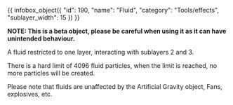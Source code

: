 {{ infobox_object({
	"id": 190,
	"name": "Fluid",
	"category": "Tools/effects",
	"sublayer_width": 15
}) }}

**NOTE: This is a beta object, please be careful when using it as it can have unintended behaviour.**

A fluid restricted to one layer, interacting with sublayers 2 and 3.

There is a hard limit of 4096 fluid particles, when the limit is reached, no more particles will be created.

Please note that fluids are unaffected by the Artificial Gravity object, Fans, explosives, etc.
